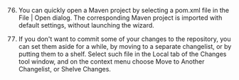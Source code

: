 76.	You can quickly open a Maven project by selecting a pom.xml file in the File | Open dialog. The corresponding Maven project is imported with default settings, without launching the wizard.

77.	If you don't want to commit some of your changes to the repository, you can set them aside for a while, by moving to a separate changelist, or by putting them to a shelf. Select such file in the Local tab of the Changes tool window, and on the context menu choose Move to Another Changelist, or Shelve Changes. 